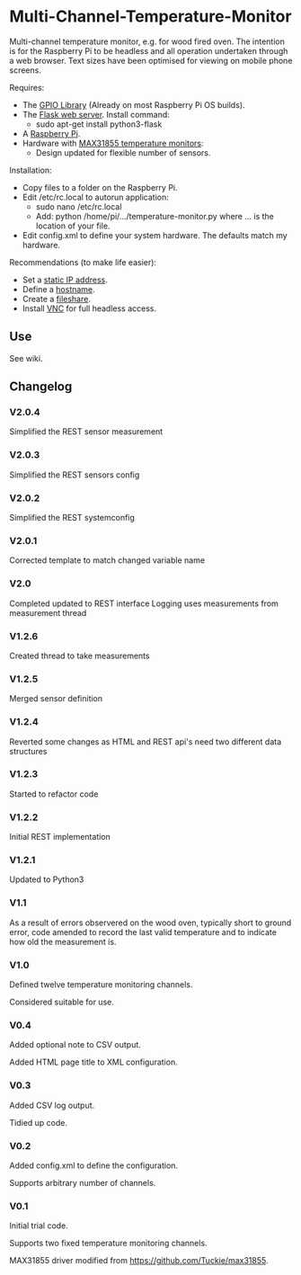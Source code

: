 # Multi-Channel-Temperature-Monitor
Multi-channel temperature monitor, e.g. for wood fired oven. The intention is for the Raspberry Pi to be headless and all operation undertaken through a web browser. Text sizes have been optimised for viewing on mobile phone screens.

Requires:
- The [GPIO Library](https://code.google.com/p/raspberry-gpio-python/) (Already on most Raspberry Pi OS builds).
- The [Flask web server](https://www.raspberrypi.org/learning/python-web-server-with-flask/worksheet/). Install command:
  - sudo apt-get install python3-flask
- A [Raspberry Pi](http://www.raspberrypi.org/).
- Hardware with [MAX31855 temperature monitors](https://www.maximintegrated.com/en/products/analog/sensors-and-sensor-interface/MAX31855.html):
  - Design updated for flexible number of sensors.

Installation:
- Copy files to a folder on the Raspberry Pi.
- Edit /etc/rc.local to autorun application:
   - sudo nano /etc/rc.local
   - Add: python /home/pi/.../temperature-monitor.py where ... is the location of your file.
- Edit config.xml to define your system hardware. The defaults match my hardware.
    
Recommendations (to make life easier):
- Set a [static IP address](https://www.modmypi.com/blog/tutorial-how-to-give-your-raspberry-pi-a-static-ip-address).
- Define a [hostname](http://www.simonthepiman.com/how_to_rename_my_raspberry_pi.php).
- Create a [fileshare](http://raspberrypihq.com/how-to-share-a-folder-with-a-windows-computer-from-a-raspberry-pi/).
- Install [VNC](https://www.raspberrypi.org/documentation/remote-access/vnc/) for full headless access.

## Use

See wiki.

## Changelog

### V2.0.4
Simplified the REST sensor measurement

### V2.0.3
Simplified the REST sensors config

### V2.0.2
Simplified the REST systemconfig 

### V2.0.1
Corrected template to match changed variable name

### V2.0
Completed updated to REST interface
Logging uses measurements from measurement thread

### V1.2.6
Created thread to take measurements

### V1.2.5
Merged sensor definition

### V1.2.4
Reverted some changes as HTML and REST api's need two different data structures

### V1.2.3
Started to refactor code

### V1.2.2
Initial REST implementation


### V1.2.1
Updated to Python3

### V1.1
As a result of errors observered on the wood oven, typically short to ground error, code amended to record the last valid temperature and to indicate how old the measurement is.

### V1.0
Defined twelve temperature monitoring channels.

Considered suitable for use.

### V0.4
Added optional note to CSV output.

Added HTML page title to XML configuration.

### V0.3
Added CSV log output.

Tidied up code.

### V0.2
Added config.xml to define the configuration.

Supports arbitrary number of channels.

### V0.1
Initial trial code.

Supports two fixed temperature monitoring channels.

MAX31855 driver modified from https://github.com/Tuckie/max31855.
